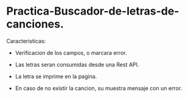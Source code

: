 # Practica-Buscador-de-letras-de-canciones.

Caracteristicas:

- Verificacion de los campos, o marcara error.

- Las letras seran consumidas desde una Rest API.

- La letra se imprime en la pagina.

- En caso de no existir la cancion, su muestra mensaje con un error.
